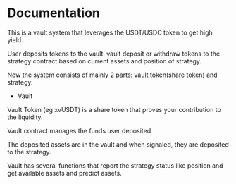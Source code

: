 # Documentation

This is a vault system that leverages the USDT/USDC token to get high yield.

User deposits tokens to the vault. vault deposit or withdraw tokens to the strategy contract based on current assets and position of strategy.

Now the system consists of mainly 2 parts: vault token(share token) and strategy.

- Vault

Vault Token (eg xvUSDT)  is a share token that proves your contribution to the liquidity.

Vault contract manages the funds user deposited

The deposited assets are in the vault and when signaled, they are deposited to the strategy.

Vault has several functions that report the strategy status like position and get available assets and predict assets.
